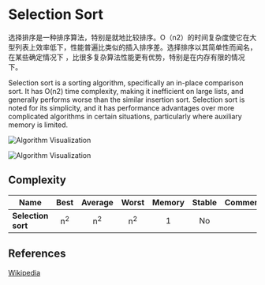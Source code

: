 # Selection Sort

选择排序是一种排序算法，特别是就地比较排序。O（n2）的时间复杂度使它在大型列表上效率低下，性能普遍比类似的插入排序差。选择排序以其简单性而闻名，在某些确定情况下
，比很多复杂算法性能更有优势，特别是在内存有限的情况下。

Selection sort is a sorting algorithm, specifically an 
in-place comparison sort. It has O(n2) time complexity, 
making it inefficient on large lists, and generally 
performs worse than the similar insertion sort. 
Selection sort is noted for its simplicity, and it has 
performance advantages over more complicated algorithms 
in certain situations, particularly where auxiliary 
memory is limited.

![Algorithm Visualization](https://upload.wikimedia.org/wikipedia/commons/b/b0/Selection_sort_animation.gif)

![Algorithm Visualization](https://upload.wikimedia.org/wikipedia/commons/9/94/Selection-Sort-Animation.gif)

## Complexity

| Name                  | Best            | Average             | Worst               | Memory    | Stable    | Comments  |
| --------------------- | :-------------: | :-----------------: | :-----------------: | :-------: | :-------: | :-------- |
| **Selection sort**    | n<sup>2</sup>   | n<sup>2</sup>       | n<sup>2</sup>       | 1         | No        |           |

## References

[Wikipedia](https://en.wikipedia.org/wiki/Selection_sort)
